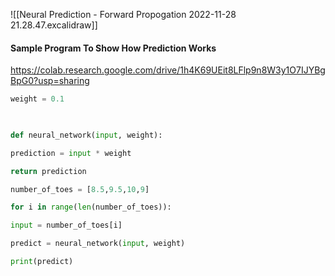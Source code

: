 
![[Neural Prediction - Forward Propogation 2022-11-28 21.28.47.excalidraw]]

#### Sample Program To Show How Prediction Works 
https://colab.research.google.com/drive/1h4K69UEit8LFlp9n8W3y1O7IJYBgBpG0?usp=sharing

```python 
weight = 0.1

  

def neural_network(input, weight):

prediction = input * weight

return prediction

number_of_toes = [8.5,9.5,10,9]

for i in range(len(number_of_toes)):

input = number_of_toes[i]

predict = neural_network(input, weight)

print(predict)
```
